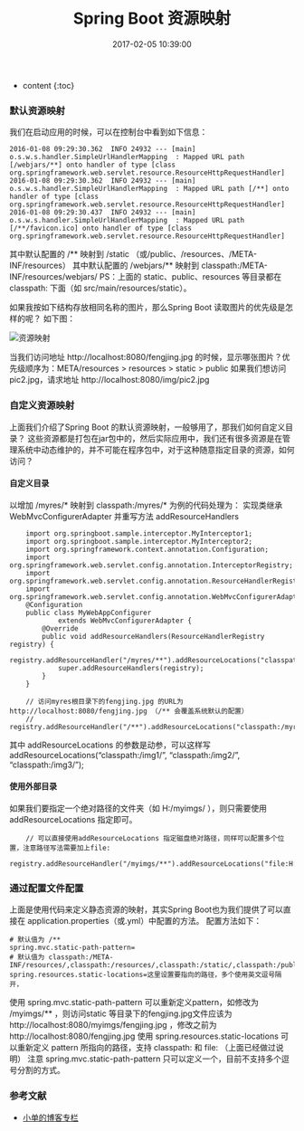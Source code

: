﻿---
layout: post
title:  "Spring Boot 资源映射"
date:   2017-02-05 10:39:00
categories: spring-boot
excerpt: 资源映射
---

* content
{:toc}


### 默认资源映射

我们在启动应用的时候，可以在控制台中看到如下信息：

    2016-01-08 09:29:30.362  INFO 24932 --- [main] o.s.w.s.handler.SimpleUrlHandlerMapping  : Mapped URL path [/webjars/**] onto handler of type [class org.springframework.web.servlet.resource.ResourceHttpRequestHandler]
    2016-01-08 09:29:30.362  INFO 24932 --- [main] o.s.w.s.handler.SimpleUrlHandlerMapping  : Mapped URL path [/**] onto handler of type [class org.springframework.web.servlet.resource.ResourceHttpRequestHandler]
    2016-01-08 09:29:30.437  INFO 24932 --- [main] o.s.w.s.handler.SimpleUrlHandlerMapping  : Mapped URL path [/**/favicon.ico] onto handler of type [class org.springframework.web.servlet.resource.ResourceHttpRequestHandler]

其中默认配置的 /** 映射到 /static （或/public、/resources、/META-INF/resources）
其中默认配置的 /webjars/** 映射到 classpath:/META-INF/resources/webjars/
PS：上面的 static、public、resources 等目录都在 classpath: 下面（如 src/main/resources/static）。

如果我按如下结构存放相同名称的图片，那么Spring Boot 读取图片的优先级是怎样的呢？
如下图： 

![资源映射](http://img.blog.csdn.net/20160112092328665)

当我们访问地址 http://localhost:8080/fengjing.jpg 的时候，显示哪张图片？优先级顺序为：META/resources > resources > static > public
如果我们想访问pic2.jpg，请求地址 http://localhost:8080/img/pic2.jpg

### 自定义资源映射

上面我们介绍了Spring Boot 的默认资源映射，一般够用了，那我们如何自定义目录？
这些资源都是打包在jar包中的，然后实际应用中，我们还有很多资源是在管理系统中动态维护的，并不可能在程序包中，对于这种随意指定目录的资源，如何访问？

#### 自定义目录

以增加 /myres/* 映射到 classpath:/myres/* 为例的代码处理为：
实现类继承 WebMvcConfigurerAdapter 并重写方法 addResourceHandlers

        import org.springboot.sample.interceptor.MyInterceptor1;
        import org.springboot.sample.interceptor.MyInterceptor2;
        import org.springframework.context.annotation.Configuration;
        import org.springframework.web.servlet.config.annotation.InterceptorRegistry;
        import org.springframework.web.servlet.config.annotation.ResourceHandlerRegistry;
        import org.springframework.web.servlet.config.annotation.WebMvcConfigurerAdapter;
        @Configuration
        public class MyWebAppConfigurer 
                extends WebMvcConfigurerAdapter {
            @Override
            public void addResourceHandlers(ResourceHandlerRegistry registry) {
                registry.addResourceHandler("/myres/**").addResourceLocations("classpath:/myres/");
                super.addResourceHandlers(registry);
            }
        }

        // 访问myres根目录下的fengjing.jpg 的URL为 http://localhost:8080/fengjing.jpg （/** 会覆盖系统默认的配置）
        // registry.addResourceHandler("/**").addResourceLocations("classpath:/myres/").addResourceLocations("classpath:/static/");

其中 addResourceLocations 的参数是动参，可以这样写 addResourceLocations(“classpath:/img1/”, “classpath:/img2/”, “classpath:/img3/”);

#### 使用外部目录

如果我们要指定一个绝对路径的文件夹（如 H:/myimgs/ ），则只需要使用 addResourceLocations 指定即可。

        // 可以直接使用addResourceLocations 指定磁盘绝对路径，同样可以配置多个位置，注意路径写法需要加上file:
        registry.addResourceHandler("/myimgs/**").addResourceLocations("file:H:/myimgs/");

### 通过配置文件配置

上面是使用代码来定义静态资源的映射，其实Spring Boot也为我们提供了可以直接在 application.properties（或.yml）中配置的方法。
配置方法如下：

    # 默认值为 /**
    spring.mvc.static-path-pattern=
    # 默认值为 classpath:/META-INF/resources/,classpath:/resources/,classpath:/static/,classpath:/public/ 
    spring.resources.static-locations=这里设置要指向的路径，多个使用英文逗号隔开，

使用 spring.mvc.static-path-pattern 可以重新定义pattern，如修改为 /myimgs/** ，则访问static 等目录下的fengjing.jpg文件应该为 http://localhost:8080/myimgs/fengjing.jpg ，修改之前为 http://localhost:8080/fengjing.jpg
使用 spring.resources.static-locations 可以重新定义 pattern 所指向的路径，支持 classpath: 和 file: （上面已经做过说明）
注意 spring.mvc.static-path-pattern 只可以定义一个，目前不支持多个逗号分割的方式。


### 参考文献

* [小单的博客专栏](http://blog.csdn.net/catoop/article/details/50501688)

